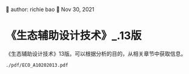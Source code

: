 🐞 author: richie bao 📅 Nov 30, 2021
# 《生态辅助设计技术》_.13版
《生态辅助设计技术》13版。可以根据分析的目的，从相关章节中获取信息。

```pdf
./pdf/ECO_A10202013.pdf
```